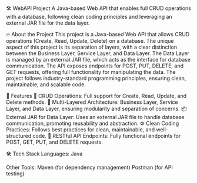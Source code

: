 🛠️ WebAPI Project
A Java-based Web API that enables full CRUD operations with a database, following clean coding principles and leveraging an external JAR file for the data layer.

🔥 About the Project
This project is a Java-based Web API that allows CRUD operations (Create, Read, Update, Delete) on a database. The unique aspect of this project is its separation of layers, with a clear distinction between the Business Layer, Service Layer, and Data Layer. The Data Layer is managed by an external JAR file, which acts as the interface for database communication.
The API exposes endpoints for POST, PUT, DELETE, and GET requests, offering full functionality for manipulating the data. The project follows industry-standard programming principles, ensuring clean, maintainable, and scalable code.

🎉 Features
🚀 CRUD Operations: Full support for Create, Read, Update, and Delete methods.
🧱 Multi-Layered Architecture: Business Layer, Service Layer, and Data Layer, ensuring modularity and separation of concerns.
📦 External JAR for Data Layer: Uses an external JAR file to handle database communication, promoting reusability and abstraction.
⚙️ Clean Coding Practices: Follows best practices for clean, maintainable, and well-structured code.
📡 RESTful API Endpoints: Fully functional endpoints for POST, GET, PUT, and DELETE requests.

🛠️ Tech Stack
Languages:
Java

Other Tools:
Maven (for dependency management)
Postman (for API testing)
